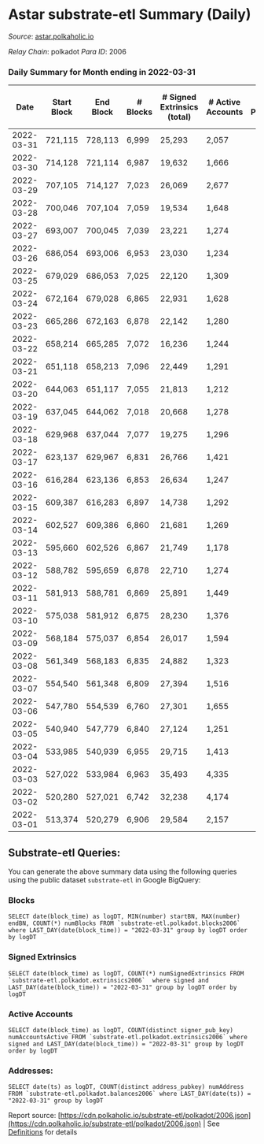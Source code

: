# Astar substrate-etl Summary (Daily)

_Source_: [astar.polkaholic.io](https://astar.polkaholic.io)

*Relay Chain*: polkadot
*Para ID*: 2006



### Daily Summary for Month ending in 2022-03-31


| Date | Start Block | End Block | # Blocks | # Signed Extrinsics (total) | # Active Accounts | # Passive | # New | # Addresses with Balances | # Events | # Transfers | # XCM Transfers In | # XCM Transfers Out |
| ---- | ----------- | --------- | -------- | --------------------------- | ----------------- | --------- | ----- | ------------------------- | -------- | ----------- | ------------------ | ------------------- |
| 2022-03-31 | 721,115 | 728,113 | 6,999  | 25,293 | 2,057 |  |  | 109,624 | 1,421,427 | 29,144 ($35,069,995.79) |   |   |
| 2022-03-30 | 714,128 | 721,114 | 6,987  | 19,632 | 1,666 |  |  |  | 1,400,354 | 24,380 ($15,752,938.18) |   |   |
| 2022-03-29 | 707,105 | 714,127 | 7,023  | 26,069 | 2,677 |  |  |  | 1,183,238 | 32,952 ($54,793,096.49) |   |   |
| 2022-03-28 | 700,046 | 707,104 | 7,059  | 19,534 | 1,648 |  |  |  | 808,170 | 23,789 ($13,418,830.37) |   |   |
| 2022-03-27 | 693,007 | 700,045 | 7,039  | 23,221 | 1,274 |  |  |  | 241,441 | 22,498 ($4,545,532.48) |   |   |
| 2022-03-26 | 686,054 | 693,006 | 6,953  | 23,030 | 1,234 |  |  |  | 242,447 | 21,021 ($3,939,620.62) |   |   |
| 2022-03-25 | 679,029 | 686,053 | 7,025  | 22,120 | 1,309 |  |  |  | 246,385 | 21,389 ($4,165,095.85) |   |   |
| 2022-03-24 | 672,164 | 679,028 | 6,865  | 22,931 | 1,628 |  |  |  | 260,365 | 21,181 ($13,971,599.07) |   |   |
| 2022-03-23 | 665,286 | 672,163 | 6,878  | 22,142 | 1,280 |  |  |  | 235,337 | 19,951 ($4,851,420.65) |   |   |
| 2022-03-22 | 658,214 | 665,285 | 7,072  | 16,236 | 1,244 |  |  |  | 212,744 | 17,372 ($8,897,405.52) |   |   |
| 2022-03-21 | 651,118 | 658,213 | 7,096  | 22,449 | 1,291 |  |  |  | 240,810 | 21,753 ($9,465,787.22) |   |   |
| 2022-03-20 | 644,063 | 651,117 | 7,055  | 21,813 | 1,212 |  |  |  | 261,892 | 21,387 ($4,076,157.88) |   |   |
| 2022-03-19 | 637,045 | 644,062 | 7,018  | 20,668 | 1,278 |  |  |  | 233,175 | 21,271 ($4,614,462.04) |   |   |
| 2022-03-18 | 629,968 | 637,044 | 7,077  | 19,275 | 1,296 |  |  |  | 235,849 | 18,298 ($6,993,119.52) |   |   |
| 2022-03-17 | 623,137 | 629,967 | 6,831  | 26,766 | 1,421 |  |  |  | 344,238 | 20,581 ($7,875,181.78) |   |   |
| 2022-03-16 | 616,284 | 623,136 | 6,853  | 26,634 | 1,247 |  |  |  | 261,598 | 17,519 ($7,129,527.60) |   |   |
| 2022-03-15 | 609,387 | 616,283 | 6,897  | 14,738 | 1,292 |  |  |  | 211,119 | 16,273 ($5,460,147.15) |   |   |
| 2022-03-14 | 602,527 | 609,386 | 6,860  | 21,681 | 1,269 |  |  |  | 264,792 | 21,331 ($2,127,411.78) |   |   |
| 2022-03-13 | 595,660 | 602,526 | 6,867  | 21,749 | 1,178 |  |  |  | 384,045 | 22,133 ($2,773,790.44) |   |   |
| 2022-03-12 | 588,782 | 595,659 | 6,878  | 22,710 | 1,274 |  |  |  | 324,096 | 25,039 ($3,936,785.34) |   |   |
| 2022-03-11 | 581,913 | 588,781 | 6,869  | 25,891 | 1,449 |  |  |  | 261,745 | 24,790 ($38,426,148.31) |   |   |
| 2022-03-10 | 575,038 | 581,912 | 6,875  | 28,230 | 1,376 |  |  |  | 266,714 | 25,382 ($9,837,888.71) |   |   |
| 2022-03-09 | 568,184 | 575,037 | 6,854  | 26,017 | 1,594 |  |  |  | 269,487 | 27,782 ($36,234,827.64) |   |   |
| 2022-03-08 | 561,349 | 568,183 | 6,835  | 24,882 | 1,323 |  |  |  | 243,674 | 21,815 ($22,816,588.29) |   |   |
| 2022-03-07 | 554,540 | 561,348 | 6,809  | 27,394 | 1,516 |  |  |  | 272,928 | 22,370 ($24,096,439.47) |   |   |
| 2022-03-06 | 547,780 | 554,539 | 6,760  | 27,301 | 1,655 |  |  |  | 252,605 | 21,888 ($5,605,961.94) |   |   |
| 2022-03-05 | 540,940 | 547,779 | 6,840  | 27,124 | 1,251 |  |  |  | 245,230 | 22,442 ($3,870,577.84) |   |   |
| 2022-03-04 | 533,985 | 540,939 | 6,955  | 29,715 | 1,413 |  |  |  | 278,571 | 23,793 ($5,668,960.51) |   |   |
| 2022-03-03 | 527,022 | 533,984 | 6,963  | 35,493 | 4,335 |  |  |  | 400,520 | 37,555 ($12,858,244.21) |   |   |
| 2022-03-02 | 520,280 | 527,021 | 6,742  | 32,238 | 4,174 |  |  |  | 303,432 | 26,911 ($12,353,980.47) |   |   |
| 2022-03-01 | 513,374 | 520,279 | 6,906  | 29,584 | 2,157 |  |  |  | 335,648 | 30,094 ($19,663,707.30) |   |   |

## Substrate-etl Queries:
You can generate the above summary data using the following queries using the public dataset `substrate-etl` in Google BigQuery:


### Blocks
```
SELECT date(block_time) as logDT, MIN(number) startBN, MAX(number) endBN, COUNT(*) numBlocks FROM `substrate-etl.polkadot.blocks2006`  where LAST_DAY(date(block_time)) = "2022-03-31" group by logDT order by logDT
```


### Signed Extrinsics
```
SELECT date(block_time) as logDT, COUNT(*) numSignedExtrinsics FROM `substrate-etl.polkadot.extrinsics2006`  where signed and LAST_DAY(date(block_time)) = "2022-03-31" group by logDT order by logDT
```


### Active Accounts
```
SELECT date(block_time) as logDT, COUNT(distinct signer_pub_key) numAccountsActive FROM `substrate-etl.polkadot.extrinsics2006` where signed and LAST_DAY(date(block_time)) = "2022-03-31" group by logDT order by logDT
```


### Addresses:
```
SELECT date(ts) as logDT, COUNT(distinct address_pubkey) numAddress FROM `substrate-etl.polkadot.balances2006` where LAST_DAY(date(ts)) = "2022-03-31" group by logDT
```



Report source: [https://cdn.polkaholic.io/substrate-etl/polkadot/2006.json](https://cdn.polkaholic.io/substrate-etl/polkadot/2006.json) | See [Definitions](/DEFINITIONS.md) for details
